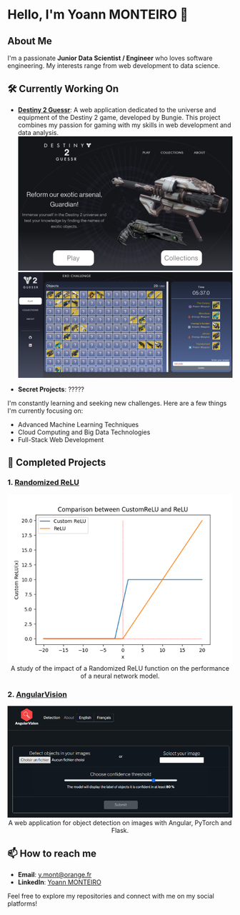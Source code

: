 # Hello, I'm Yoann MONTEIRO 👋

##  About Me

I'm a passionate **Junior Data Scientist / Engineer** who loves software engineering. My interests range from web development to data science.

## 🛠️ Currently Working On

- **[Destiny 2 Guessr](https://github.com/Yoannmont/Destiny-2-guessr)**: A web application dedicated to the universe and equipment of the Destiny 2 game, developed by Bungie. This project combines my passion for gaming with my skills in web development and data analysis.<br/>
![d2g_preview](Destiny_2_Guessr_preview.png)
![AngularVision](exo_challenge.png)  

- **Secret Projects**: ?????

I'm constantly learning and seeking new challenges. Here are a few things I'm currently focusing on:

- Advanced Machine Learning Techniques
- Cloud Computing and Big Data Technologies
- Full-Stack Web Development



## 🌟 Completed Projects

### 1. [Randomized ReLU](https://github.com/Yoannmont/Randomized-ReLU)
<p align="center">
<img src="CustomReLU_comparison.png" alt="Randomized ReLU"/><br/>
A study of the impact of a Randomized ReLU function on the performance of a neural network model.
</p>

### 2. [AngularVision](https://github.com/Yoannmont/AngularVizion)
<p align="center">
<img src="angularvizion.png" alt="Randomized ReLU"/><br/>
A web application for object detection on images with Angular, PyTorch and Flask.
</p>

## 📫 How to reach me

- **Email**: y.mont@orange.fr
- **LinkedIn**: [Yoann MONTEIRO](https://www.linkedin.com/in/yoann-monteiro-471321210/)


Feel free to explore my repositories and connect with me on my social platforms!
